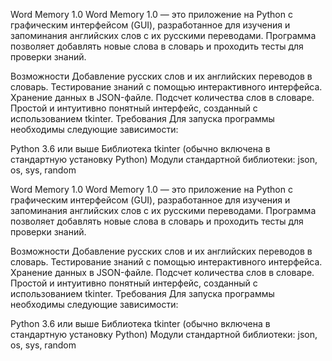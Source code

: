 Word Memory 1.0
Word Memory 1.0 — это приложение на Python с графическим интерфейсом (GUI), разработанное для изучения и запоминания английских слов с их русскими переводами. Программа позволяет добавлять новые слова в словарь и проходить тесты для проверки знаний.

Возможности
Добавление русских слов и их английских переводов в словарь.
Тестирование знаний с помощью интерактивного интерфейса.
Хранение данных в JSON-файле.
Подсчет количества слов в словаре.
Простой и интуитивно понятный интерфейс, созданный с использованием tkinter.
Требования
Для запуска программы необходимы следующие зависимости:

Python 3.6 или выше
Библиотека tkinter (обычно включена в стандартную установку Python)
Модули стандартной библиотеки: json, os, sys, random

Word Memory 1.0
Word Memory 1.0 — это приложение на Python с графическим интерфейсом (GUI), разработанное для изучения и запоминания английских слов с их русскими переводами. Программа позволяет добавлять новые слова в словарь и проходить тесты для проверки знаний.

Возможности
Добавление русских слов и их английских переводов в словарь.
Тестирование знаний с помощью интерактивного интерфейса.
Хранение данных в JSON-файле.
Подсчет количества слов в словаре.
Простой и интуитивно понятный интерфейс, созданный с использованием tkinter.
Требования
Для запуска программы необходимы следующие зависимости:

Python 3.6 или выше
Библиотека tkinter (обычно включена в стандартную установку Python)
Модули стандартной библиотеки: json, os, sys, random